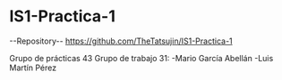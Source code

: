 # IS1-Practica-1
--Repository--
https://github.com/TheTatsujin/IS1-Practica-1

Grupo de prácticas 43
Grupo de trabajo 31:
  -Mario García Abellán
  -Luis Martín Pérez
